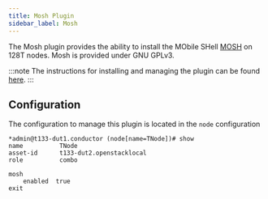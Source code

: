 ```yaml
---
title: Mosh Plugin
sidebar_label: Mosh
---
```


The Mosh plugin provides the ability to install the MObile SHell [MOSH](https://mosh.org/) on 128T nodes.  Mosh is provided under GNU GPLv3.

:::note
The instructions for installing and managing the plugin can be found [here](plugin_intro.md#installation-and-management).
:::

## Configuration

The configuration to manage this plugin is located in the `node` configuration

```
*admin@t133-dut1.conductor (node[name=TNode])# show
name          TNode
asset-id      t133-dut2.openstacklocal
role          combo

mosh
    enabled  true
exit
```

